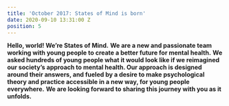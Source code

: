 ```yaml
---
title: 'October 2017: States of Mind is born'
date: 2020-09-10 13:31:00 Z
position: 5
---
```


**Hello, world! We’re States of Mind.** **We are a new and passionate team working with young people to create a better future for mental health.** **We asked hundreds of young people what it would look like if we reimagined our society’s approach to mental health. Our approach is designed around their answers, and fueled by a desire to make psychological theory and practice accessible in a new way, for young people everywhere.** **We are looking forward to sharing this journey with you as it unfolds.**